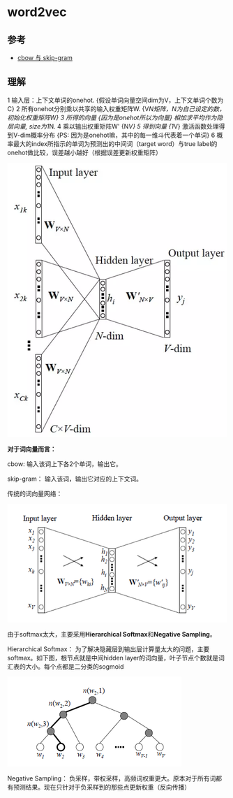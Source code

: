 # word2vec



## 参考

- [cbow 与 skip-gram](https://www.cnblogs.com/bincoding/p/9065110.html)





## 理解

1 输入层：上下文单词的onehot.  {假设单词向量空间dim为V，上下文单词个数为C}
 2 所有onehot分别乘以共享的输入权重矩阵W. {V*N矩阵，N为自己设定的数，初始化权重矩阵W} 3 所得的向量 {因为是onehot所以为向量} 相加求平均作为隐层向量, size为1*N.
 4 乘以输出权重矩阵W' {N*V} 5 得到向量 {1*V} 激活函数处理得到V-dim概率分布  {PS: 因为是onehot嘛，其中的每一维斗代表着一个单词}
 6 概率最大的index所指示的单词为预测出的中间词（target word）与true label的onehot做比较，误差越小越好（根据误差更新权重矩阵）

![9285151-21157b859f9f3b2b](word2vec.assets/9285151-21157b859f9f3b2b.webp)





**对于词向量而言：**

cbow: 输入该词上下各2个单词，输出它。

skip-gram： 输入该词，输出它对应的上下文词。



传统的词向量网络：

![771778-20180520235031659-697152737](word2vec.assets/771778-20180520235031659-697152737.png)

由于softmax太大，主要采用**Hierarchical Softmax**和**Negative Sampling**。

Hierarchical Softmax： 为了解决隐藏层到输出层计算量太大的问题，主要softmax。如下图，根节点就是中间hidden layer的词向量，叶子节点个数就是词汇表的大小。每个点都是二分类的sogmoid

![771778-20180520234629374-917863950](word2vec.assets/771778-20180520234629374-917863950.png)

Negative Sampling： 负采样，带权采样，高频词权重更大。原本对于所有词都有预测结果。现在只针对于负采样到的那些点更新权重（反向传播）







